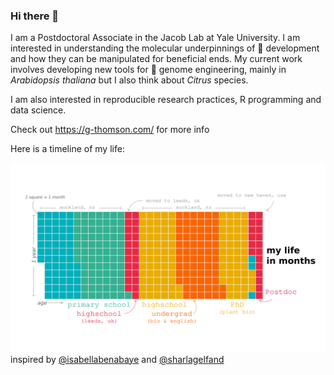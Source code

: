 ### Hi there 👋

I am a Postdoctoral Associate in the Jacob Lab at Yale University. I am interested in understanding the molecular underpinnings of 🌱 development and how they can be manipulated for beneficial ends. My current work involves developing new tools for 🌱 genome engineering, mainly in *Arabidopsis thaliana* but I also think about *Citrus* species.

I am also interested in reproducible research practices, R programming and data science.

Check out https://g-thomson.com/ for more info

Here is a timeline of my life:


![mylifeinmonths](life_in_months.png)
inspired by [@isabellabenabaye](https://github.com/isabellabenabaye/life-chart) and [@sharlagelfand](https://github.com/sharlagelfand/mylifeinmonths/blob/main/README.md) 